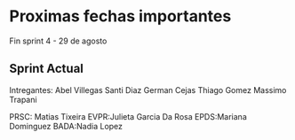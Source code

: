 # Proximas fechas importantes 

Fin sprint 4 - 29 de agosto 

## Sprint Actual  
                 

Intregantes:
Abel Villegas
Santi Diaz 
German Cejas 
Thiago Gomez 
Massimo Trapani

PRSC: Matias Tixeira
EVPR:Julieta Garcia Da Rosa
EPDS:Mariana Dominguez
BADA:Nadia Lopez
